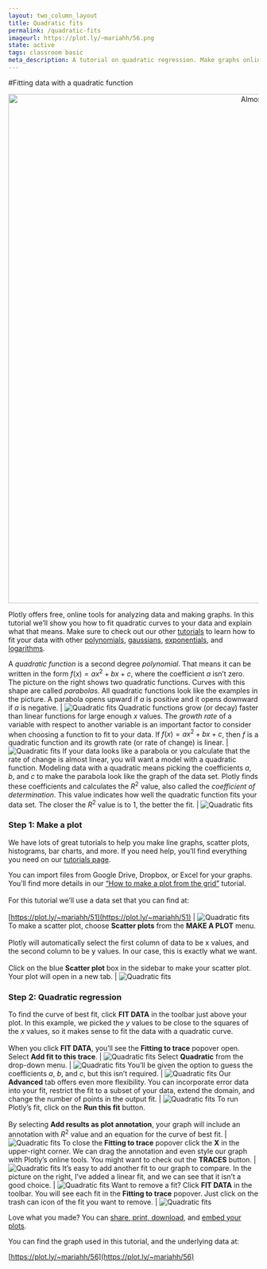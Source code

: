 ```yaml
---
layout: two_column_layout
title: Quadratic fits
permalink: /quadratic-fits
imageurl: https://plot.ly/~mariahh/56.png
state: active
tags: classroom basic
meta_description: A tutorial on quadratic regression. Make graphs online and for free with Plotly
---
```


#Fitting data with a quadratic function

<div>
    <a href="https://plot.ly/~mariahh/56/" target="_blank" title="Almost squares" style="display: block; text-align: center;"><img src="https://plot.ly/~mariahh/56.png" alt="Almost squares" style="max-width: 100%;width: 1023px;"  width="1023" onerror="this.onerror=null;this.src='https://plot.ly/404.png';" /></a>
    <script data-plotly="mariahh:56" src="https://plot.ly/embed.js" async></script>
</div>

Plotly offers free, online tools for analyzing data and making graphs. In this tutorial we’ll show you how to fit quadratic curves to your data and explain what that means. Make sure to check out our other [tutorials](/tutorials) to learn how to fit your data with other [polynomials](/polynomial-fits), [gaussians](/gaussian-fits), [exponentials](/exponential-fits), and [logarithms](/logarithmic-fits).

A *quadratic function* is a second degree *polynomial*. That means it can be written in the form $f(x)=ax^2+bx+c$, where the coefficient $a$ isn’t zero. The picture on the right shows two quadratic functions. Curves with this shape are called *parabolas*. All quadratic functions look like the examples in the picture. A parabola opens upward if $a$ is positive and it opens downward if $a$ is negative. | ![Quadratic fits](/static/images/quadratic-fits/quadratic.png)
Quadratic functions grow (or decay) faster than linear functions for large enough $x$ values. The *growth rate* of a variable with respect to another variable is an important factor to consider when choosing a function to fit to your data. If $f(x) = ax^2+bx+c$, then $f$ is a quadratic function and its growth rate (or rate of change) is linear. | ![Quadratic fits](/static/images/quadratic-fits/quadratic-linear.png)
If your data looks like a parabola or you calculate that the rate of change is almost linear, you will want a model with a quadratic function. Modeling data with a quadratic means picking the coefficients $a$, $b$, and $c$ to make the parabola look like the graph of the data set. Plotly finds these coefficients and calculates the $R^2$ value, also called the *coefficient of determination*. This value indicates how well the quadratic function fits your data set. The closer the $R^2$ value is to 1, the better the fit. | ![Quadratic fits](/static/images/quadratic-fits/quadratic-fit.png)

### **Step 1:** Make a plot

We have lots of great tutorials to help you make line graphs, scatter plots, histograms, bar charts, and more. If you need help, you’ll find everything you need on our [tutorials page](/tutorials).

You can import files from Google Drive, Dropbox, or Excel for your graphs. You’ll find more details in our [“How to make a plot from the grid”](/add-data-to-the-plotly-grid) tutorial.<br><br>For this tutorial we’ll use a data set that you can find at: <br><br>[https://plot.ly/~mariahh/51](https://plot.ly/~mariahh/51) | ![Quadratic fits](/static/images/quadratic-fits/import-data.png)
To make a scatter plot, choose **Scatter plots** from the **MAKE A PLOT** menu.<br><br>Plotly will automatically select the first column of data to be x values, and the second column to be y values. In our case, this is exactly what we want.<br><br>Click on the blue **Scatter plot** box in the sidebar to make your scatter plot. Your plot will open in a new tab. | ![Quadratic fits](/static/images/quadratic-fits/plot-menu.png)

### **Step 2:** Quadratic regression

To find the curve of best fit, click **FIT DATA** in the toolbar just above your plot. In this example, we picked the $y$ values to be close to the squares of the $x$ values, so it makes sense to fit the data with a quadratic curve.<br><br>When you click **FIT DATA**, you’ll see the **Fitting to trace** popover open. Select **Add fit to this trace**. | ![Quadratic fits](/static/images/quadratic-fits/add-fit.png)
Select **Quadratic** from the drop-down menu. | ![Quadratic fits](/static/images/quadratic-fits/quadratic-fit-function.png)
You’ll be given the option to guess the coefficients $a$, $b$, and $c$, but this isn’t required. | ![Quadratic fits](/static/images/quadratic-fits/guess-coefficients.png)
Our **Advanced** tab offers even more flexibility. You can incorporate error data into your fit, restrict the fit to a subset of your data, extend the domain, and change the number of points in the output fit. | ![Quadratic fits](/static/images/quadratic-fits/advanced-options.png)
To run Plotly’s fit, click on the **Run this fit** button.<br><br>By selecting **Add results as plot annotation**, your graph will include an annotation with $R^2$ value and an equation for the curve of best fit. | ![Quadratic fits](/static/images/quadratic-fits/run-fit.png)
To close the **Fitting to trace** popover click the **X** in the upper-right corner. We can drag the annotation and even style our graph with Plotly’s online tools. You might want to check out the **TRACES** button. | ![Quadratic fits](/static/images/quadratic-fits/quadratic-fit-graph.png)
It’s easy to add another fit to our graph to compare. In the picture on the right, I’ve added a linear fit, and we can see that it isn’t a good choice. | ![Quadratic fits](/static/images/quadratic-fits/add-another-fit.png)
Want to remove a fit? Click **FIT DATA** in the toolbar. You will see each fit in the **Fitting to trace** popover. Just click on the trash can icon of the fit you want to remove. | ![Quadratic fits](/static/images/quadratic-fits/delete-fit.png)

Love what you made? You can [share, print, download](how-to-share-and-print-plotly-graphs/), and [embed your plots](how-to-embed-plotly-graphs-in-websites/). 

You can find the graph used in this tutorial, and the underlying data at:

[https://plot.ly/~mariahh/56](https://plot.ly/~mariahh/56)

